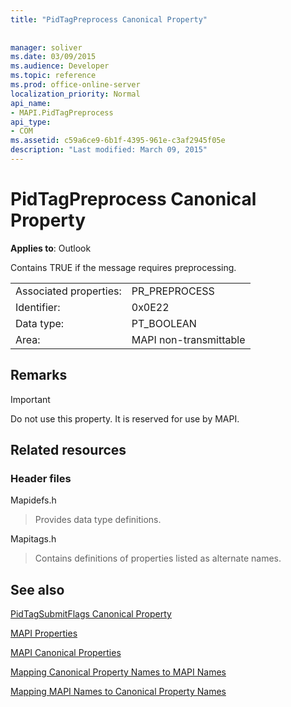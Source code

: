 ```yaml
---
title: "PidTagPreprocess Canonical Property"
 
 
manager: soliver
ms.date: 03/09/2015
ms.audience: Developer
ms.topic: reference
ms.prod: office-online-server
localization_priority: Normal
api_name:
- MAPI.PidTagPreprocess
api_type:
- COM
ms.assetid: c59a6ce9-6b1f-4395-961e-c3af2945f05e
description: "Last modified: March 09, 2015"
---
```


# PidTagPreprocess Canonical Property

  
  
**Applies to**: Outlook 
  
Contains TRUE if the message requires preprocessing.
  
|||
|:-----|:-----|
|Associated properties:  <br/> |PR_PREPROCESS  <br/> |
|Identifier:  <br/> |0x0E22  <br/> |
|Data type:  <br/> |PT_BOOLEAN  <br/> |
|Area:  <br/> |MAPI non-transmittable  <br/> |
   
## Remarks

> [!IMPORTANT]
> Do not use this property. It is reserved for use by MAPI. 
  
## Related resources

### Header files

Mapidefs.h
  
> Provides data type definitions.
    
Mapitags.h
  
> Contains definitions of properties listed as alternate names.
    
## See also



[PidTagSubmitFlags Canonical Property](pidtagsubmitflags-canonical-property.md)


[MAPI Properties](mapi-properties.md)
  
[MAPI Canonical Properties](mapi-canonical-properties.md)
  
[Mapping Canonical Property Names to MAPI Names](mapping-canonical-property-names-to-mapi-names.md)
  
[Mapping MAPI Names to Canonical Property Names](mapping-mapi-names-to-canonical-property-names.md)

